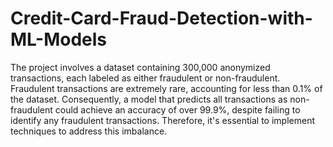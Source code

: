 # Credit-Card-Fraud-Detection-with-ML-Models

The project involves a dataset containing 300,000 anonymized transactions, each labeled as either fraudulent or non-fraudulent. Fraudulent transactions are extremely rare, accounting for less than 0.1% of the dataset. Consequently, a model that predicts all transactions as non-fraudulent could achieve an accuracy of over 99.9%, despite failing to identify any fraudulent transactions. Therefore, it's essential to implement techniques to address this imbalance.
